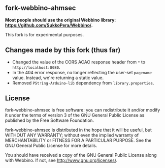 ## fork-webbino-ahmsec
**Most people should use the original Webbino library: https://github.com/SukkoPera/Webbino/.** 

This fork is for experimental purposes.

## Changes made by this fork (thus far)
* Changed the value of the CORS ACAO response header from `*` to `http://localhost:8080`.
* In the 404 error response, no longer reflecting the user-set `pagename` value. Instead, we're returning a static value.
* Removed `PString-Arduino-lib` dependency from `library.properties`.

## License
fork-webbino-ahmsec is free software: you can redistribute it and/or modify it under the terms of version 3 of the GNU General Public License as published by the Free Software Foundation.

fork-webbino-ahmsec is distributed in the hope that it will be useful, but WITHOUT ANY WARRANTY; without even the implied warranty of MERCHANTABILITY or FITNESS FOR A PARTICULAR PURPOSE.  See the GNU General Public License for more details.

You should have received a copy of the GNU General Public License along with Webbino. If not, see <http://www.gnu.org/licenses/>.
